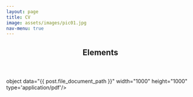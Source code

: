 ```yaml
---
layout: page
title: CV
image: assets/images/pic01.jpg
nav-menu: true
---
```


<!-- Main -->
<div id="main" class="alt">

<!-- One -->
<section id="one">
	<div class="inner">
		<header class="major">
			<h1>Elements</h1>
		</header>

<!-- Content -->
object data="{{ post.file_document_path }}" width="1000" height="1000" type='application/pdf'/>
